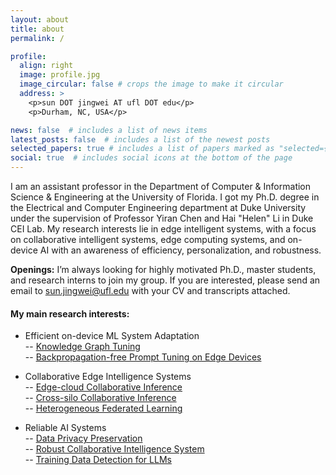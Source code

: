 ```yaml
---
layout: about
title: about
permalink: /

profile:
  align: right
  image: profile.jpg
  image_circular: false # crops the image to make it circular
  address: >
    <p>sun DOT jingwei AT ufl DOT edu</p>
    <p>Durham, NC, USA</p>

news: false  # includes a list of news items
latest_posts: false  # includes a list of the newest posts
selected_papers: true # includes a list of papers marked as "selected={true}"
social: true  # includes social icons at the bottom of the page
---
```


I am an assistant professor in the Department of Computer & Information Science & Engineering at the University of Florida. I got my Ph.D. degree in the Electrical and Computer Engineering department at Duke University under the supervision of Professor Yiran Chen and Hai "Helen" Li in Duke CEI Lab. My research interests lie in edge intelligent systems, with a focus on collaborative intelligent systems, edge computing systems, and on-device AI with an awareness of efficiency, personalization, and robustness.

**Openings:** I’m always looking for highly motivated Ph.D., master students, and research interns to join my group. If you are interested, please send an email to sun.jingwei@ufl.edu with your CV and transcripts attached.


#### My main research interests:

* Efficient on-device ML System Adaptation  
  -- [Knowledge Graph Tuning](https://arxiv.org/abs/2405.19686)  
  -- [Backpropagation-free Prompt Tuning on Edge Devices](https://jingwei-sun.com/FedBPT/)  

* Collaborative Edge Intelligence Systems  
  -- [Edge-cloud Collaborative Inference](https://openreview.net/pdf?id=tdZLKY9usl)  
  -- [Cross-silo Collaborative Inference](https://openaccess.thecvf.com/content/ICCV2023/papers/Sun_Communication-Efficient_Vertical_Federated_Learning_with_Limited_Overlapping_Samples_ICCV_2023_paper.pdf)  
  -- [Heterogeneous Federated Learning](https://dl.acm.org/doi/abs/10.1145/3560905.3568538)  

* Reliable AI Systems  
  -- [Data Privacy Preservation](https://openaccess.thecvf.com/content/CVPR2021/papers/Sun_Soteria_Provable_Defense_Against_Privacy_Leakage_in_Federated_Learning_From_CVPR_2021_paper.pdf)  
  -- [Robust Collaborative Intelligence System](https://proceedings.neurips.cc/paper_files/paper/2021/file/692baebec3bb4b53d7ebc3b9fabac31b-Paper.pdf)  
  -- [Training Data Detection for LLMs](https://zjysteven.github.io/mink-plus-plus/)  
